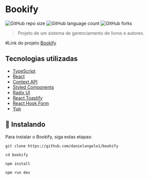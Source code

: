 # Bookify

![GitHub repo size](https://img.shields.io/github/repo-size/danielangelo1/bookify?style=for-the-badge)
![GitHub language count](https://img.shields.io/github/languages/count/danielangelo1/bookify?style=for-the-badge)
![GitHub forks](https://img.shields.io/github/forks/danielangelo1/bookify?style=for-the-badge)

<!-- <img src="imagem.png" alt="Exemplo imagem"> -->

> Projeto de um sistema de gerenciamento de livros e autores.

#Link do projeto
[Bookify](https://bookify-nine-theta.vercel.app/)

## Tecnologias utilizadas

- [TypeScript](https://www.typescriptlang.org/)
- [React](https://pt-br.reactjs.org/)
- [Context API](https://pt-br.reactjs.org/docs/context.html)
- [Styled Components](https://styled-components.com/)
- [Radix UI](https://www.radix-ui.com/)
- [React Toastify](https://fkhadra.github.io/react-toastify/introduction)
- [React Hook Form](https://react-hook-form.com/)
- [Yup](https://www.npmjs.com/package/yup)

## 🚀 Instalando

Para instalar o Bookify, siga estas etapas:

```
git clone https://github.com/danielangelo1/bookify
```

```
cd bookify
```

```
npm install
```

```
npm run dev

```
